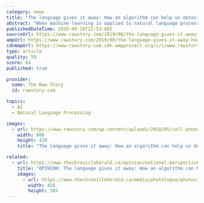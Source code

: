 ```yaml
---
category: news
title: "The language gives it away: How an algorithm can help us detect fake news"
abstract: "When machine learning is applied to natural language processing, it is possible to build text classification systems that recognize one type of text from another. During the past few years, natural language processing scientists have become more active in ..."
publishedDateTime: 2019-08-18T12:53:00Z
sourceUrl: https://www.rawstory.com/2019/08/the-language-gives-it-away-how-an-algorithm-can-help-us-detect-fake-news/
ampUrl: https://www.rawstory.com/2019/08/the-language-gives-it-away-how-an-algorithm-can-help-us-detect-fake-news/amp/
cdnAmpUrl: https://www-rawstory-com.cdn.ampproject.org/c/s/www.rawstory.com/2019/08/the-language-gives-it-away-how-an-algorithm-can-help-us-detect-fake-news/amp/
type: article
quality: 59
score: 64
published: true

provider:
  name: The Raw Story
  id: rawstory.com

topics:
  - AI
  - Natural Language Processing

images:
  - url: https://www.rawstory.com/wp-content/uploads/2018/05/cell-phone-brain.jpg
    width: 800
    height: 430
    title: "The language gives it away: How an algorithm can help us detect fake news"

related:
  - url: https://www.thechronicleherald.ca/opinion/national-perspectives/opinion-the-language-gives-it-away-how-an-algorithm-can-help-us-detect-fake-news-341740/
    title: "OPINION: The language gives it away: How an algorithm can help us detect fake news"
    images:
      - url: https://www.thechronicleherald.ca/media/photologue/photos/cache/SW-conversation_fake_news_medium.jpg
        width: 458
        height: 305
---
```


